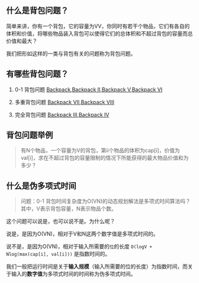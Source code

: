 ## 什么是背包问题？

简单来讲，你有一个背包，它的容量为VV，你同时有若干个物品，它们有各自的体积和价值，将哪些物品装入背包可以使得它们的总体积和不超过背包的容量而总价值和最大？

我们把形如这样的一类与背包有关的问题称为背包问题。

## 有哪些背包问题？

1. 0-1 背包问题 [Backpack](http://www.lintcode.com/zh-cn/problem/backpack/),[Backpack II](http://www.lintcode.com/zh-cn/problem/backpack-ii/),[Backpack V](http://www.lintcode.com/zh-cn/problem/backpack-v/),[Backpack VI](http://www.lintcode.com/zh-cn/problem/backpack-vi/)

2. 多重背包问题 [Backpack VII](http://www.lintcode.com/zh-cn/problem/backpack-vii/),[Backpack VIII](http://www.lintcode.com/zh-cn/problem/backpack-viii/)

3. 完全背包问题 [Backpack III](http://www.lintcode.com/zh-cn/problem/backpack-iii/),[Backpack IV](http://www.lintcode.com/zh-cn/problem/backpack-iv/)

## 背包问题举例

> 有N个物品，一个容量为V的背包，第ii个物品的体积为cap\[i\]，价值为val\[i\]，求在不超过背包的容量限制的情况下所能获得的最大物品价值和为多少？

## 什么是伪多项式时间

> 问题：0-1 背包时间复杂度为O\(VN\)的动态规划解法是多项式时间算法吗？其中，V表示背包容量，N表示物品个数。

这个问题可以说是，也可以说不是。为什么呢？

说是，是因为O\(VN\)，相对于V和N这两个数字值是多项式时间的。

说不是，是因为O\(VN\)，相对于输入所需要的`位`的长度 `O(logV + Nlog(max(cap[i], val[i]))` 是指数时间的。

我们一般把运行时间是关于**输入规模**（输入所需要的位的长度）为指数时间，而关于输入的**数字值**为多项式时间的时间称为伪多项式时间。





